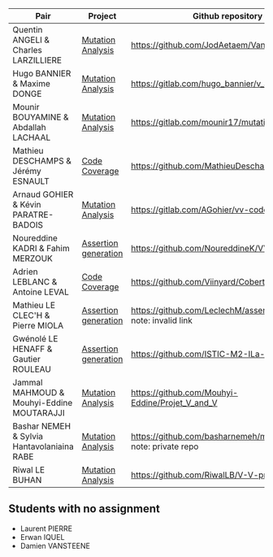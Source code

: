 
Pair         | Project | Github repository
------------ | ------- | -----------------
Quentin ANGELI & Charles LARZILLIERE | [Mutation Analysis](README.md#mutation-analysis) | https://github.com/JodAetaem/VandVProject2018
Hugo BANNIER & Maxime DONGE | [Mutation Analysis](README.md#mutation-analysis)         | https://gitlab.com/hugo_bannier/v_and_v_project
Mounir BOUYAMINE & Abdallah LACHAAL | [Mutation Analysis](README.md#mutation-analysis) | https://gitlab.com/mounir17/mutation-analysis
Mathieu DESCHAMPS & Jérémy ESNAULT | [Code Coverage](README.md#code-coverage) | https://github.com/MathieuDeschamps/V-V
Arnaud GOHIER & Kévin PARATRE-BADOIS | [Mutation Analysis](README.md#mutation-analysis) | https://gitlab.com/AGohier/vv-codemutation
Noureddine KADRI & Fahim MERZOUK | [Assertion generation](README.md#assertion-generation) | https://github.com/NoureddineK/VV_Project
Adrien LEBLANC & Antoine LEVAL | [Code Coverage](README.md#code-coverage) | https://github.com/Viinyard/Coberturajour.git
Mathieu LE CLEC'H & Pierre MIOLA | [Assertion generation](README.md#assertion-generation) | https://github.com/LeclechM/assertionGeneration note: invalid link
Gwénolé LE HENAFF & Gautier ROULEAU | [Assertion generation](README.md#assertion-generation) | https://github.com/ISTIC-M2-ILa-GM/WeAssert
Jammal MAHMOUD & Mouhyi-Eddine MOUTARAJJI | [Mutation Analysis](README.md#mutation-analysis) | https://github.com/Mouhyi-Eddine/Projet_V_and_V
Bashar NEMEH & Sylvia Hantavolaniaina RABE | [Mutation Analysis](README.md#mutation-analysis) |https://github.com/basharnemeh/mutation_project note: private repo
Riwal LE BUHAN | [Mutation Analysis](README.md#mutation-analysis) | https://github.com/RiwalLB/V-V-project

## Students with no assignment 

* Laurent PIERRE
* Erwan IQUEL
* Damien VANSTEENE
